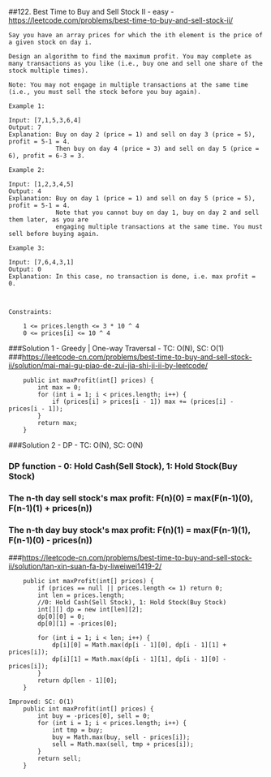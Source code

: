 ##122. Best Time to Buy and Sell Stock II - easy - https://leetcode.com/problems/best-time-to-buy-and-sell-stock-ii/
```
Say you have an array prices for which the ith element is the price of a given stock on day i.

Design an algorithm to find the maximum profit. You may complete as many transactions as you like (i.e., buy one and sell one share of the stock multiple times).

Note: You may not engage in multiple transactions at the same time (i.e., you must sell the stock before you buy again).

Example 1:

Input: [7,1,5,3,6,4]
Output: 7
Explanation: Buy on day 2 (price = 1) and sell on day 3 (price = 5), profit = 5-1 = 4.
             Then buy on day 4 (price = 3) and sell on day 5 (price = 6), profit = 6-3 = 3.

Example 2:

Input: [1,2,3,4,5]
Output: 4
Explanation: Buy on day 1 (price = 1) and sell on day 5 (price = 5), profit = 5-1 = 4.
             Note that you cannot buy on day 1, buy on day 2 and sell them later, as you are
             engaging multiple transactions at the same time. You must sell before buying again.

Example 3:

Input: [7,6,4,3,1]
Output: 0
Explanation: In this case, no transaction is done, i.e. max profit = 0.

 

Constraints:

    1 <= prices.length <= 3 * 10 ^ 4
    0 <= prices[i] <= 10 ^ 4
```

###Solution 1 - Greedy | One-way Traversal -  TC: O(N), SC: O(1)
###https://leetcode-cn.com/problems/best-time-to-buy-and-sell-stock-ii/solution/mai-mai-gu-piao-de-zui-jia-shi-ji-ii-by-leetcode/
```
    public int maxProfit(int[] prices) {
        int max = 0;
        for (int i = 1; i < prices.length; i++) {
            if (prices[i] > prices[i - 1]) max += (prices[i] - prices[i - 1]);
        }
        return max;
    }
```
###Solution 2 - DP - TC: O(N), SC: O(N) 
### DP function - 0: Hold Cash(Sell Stock), 1: Hold Stock(Buy Stock)
### The n-th day sell stock's max profit: F(n)(0) = max(F(n-1)(0), F(n-1)(1) + prices(n))
### The n-th day buy stock's max profit:  F(n)(1) = max(F(n-1)(1), F(n-1)(0) - prices(n))
###https://leetcode-cn.com/problems/best-time-to-buy-and-sell-stock-ii/solution/tan-xin-suan-fa-by-liweiwei1419-2/
```
    public int maxProfit(int[] prices) {
        if (prices == null || prices.length <= 1) return 0;
        int len = prices.length;
        //0: Hold Cash(Sell Stock), 1: Hold Stock(Buy Stock)
        int[][] dp = new int[len][2];
        dp[0][0] = 0;
        dp[0][1] = -prices[0];

        for (int i = 1; i < len; i++) {
            dp[i][0] = Math.max(dp[i - 1][0], dp[i - 1][1] + prices[i]);
            dp[i][1] = Math.max(dp[i - 1][1], dp[i - 1][0] - prices[i]);
        }
        return dp[len - 1][0];
    }

Improved: SC: O(1)
    public int maxProfit(int[] prices) {
        int buy = -prices[0], sell = 0;
        for (int i = 1; i < prices.length; i++) {
            int tmp = buy;
            buy = Math.max(buy, sell - prices[i]);
            sell = Math.max(sell, tmp + prices[i]);
        }
        return sell;
    }
```
